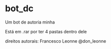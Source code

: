 # bot_dc
Um bot de autoria minha 

Está em .rar por ter 4 pastas dentro dele

direitos autorais: Francesco Leonne @don_leonne
